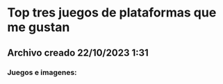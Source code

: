# Top tres juegos de plataformas que me gustan 
## Archivo creado 22/10/2023 1:31

### Juegos e imagenes: